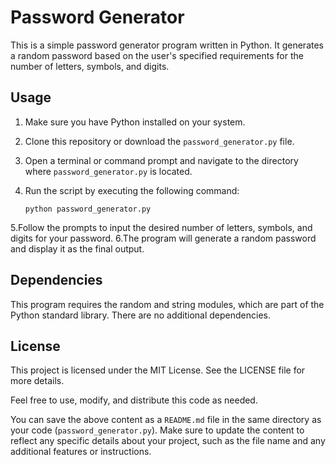 # Password Generator

This is a simple password generator program written in Python. It generates a random password based on the user's specified requirements for the number of letters, symbols, and digits.

## Usage

1. Make sure you have Python installed on your system.
2. Clone this repository or download the `password_generator.py` file.
3. Open a terminal or command prompt and navigate to the directory where `password_generator.py` is located.
4. Run the script by executing the following command:

   ```shell
   python password_generator.py

5.Follow the prompts to input the desired number of letters, symbols, and digits for your password.
6.The program will generate a random password and display it as the final output.

## Dependencies

This program requires the random and string modules, which are part of the Python standard library. There are no additional dependencies.

## License

This project is licensed under the MIT License. See the LICENSE file for more details.

Feel free to use, modify, and distribute this code as needed.

You can save the above content as a `README.md` file in the same directory as your code (`password_generator.py`). Make sure to update the content to reflect any specific details about your project, such as the file name and any additional features or instructions.
